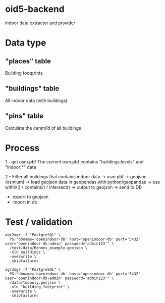 # oid5-backend
indoor data extractor and provider

# Data type
## "places" table
Building footprints

## "buildings" table
All indoor data (with buildings)

## "pins" table
Calculate the centroïd of all buildings

# Process
1 - get osm.pbf
The current osm.pbf contains "buildings:levels" and "indoor:*" data

2 - Filter all buildings that contains indoor data
-> osm.pbf -> geojson (osmium)
-> load geojson data in geopandas with python/geopandas
-> use within() / contains() / intersect()
-> output to geojson
-> send to DB

 - export to geojson
 - import in db

# Test / validation

```
ogr2ogr -f "PostgreSQL" \
  PG:"dbname='openindoor-db' host='openindoor-db' port='5432' user='openindoor-db-admin' password='admin123'" \
  /test/data/Rennes_example.geojson \
  -nln buildings \
  -overwrite \
  -skipfailures
```

```
ogr2ogr -f "PostgreSQL" \
  PG:"dbname='openindoor-db' host='openindoor-db' port='5432' user='openindoor-db-admin' password='admin123'" \
  /data/tmppoly.geojson \
  -nln "building_footprint" \
  -overwrite \
  -skipfailures
```